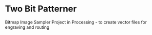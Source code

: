 # Two Bit Patterner
Bitmap Image Sampler Project in Processing - to create vector files for engraving and routing
